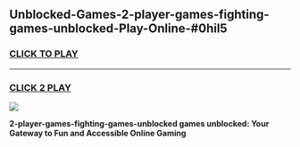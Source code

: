
## Unblocked-Games-2-player-games-fighting-games-unblocked-Play-Online-#0hil5
<h3>
<a href="https://premium.freeplayer.one?title=2-player-games-fighting-games-unblocked&ref=27F">CLICK TO PLAY</a></h3>
<hr>

<h3>
<a href="https://premium.freeplayer.one?title=2-player-games-fighting-games-unblocked&ref=27F">CLICK 2 PLAY</a>
  
</h3>

<a href="https://premium.freeplayer.one?title=2-player-games-fighting-games-unblocked&ref=27F"><img src="https://clearcache.store/games.png"></a>


**2-player-games-fighting-games-unblocked games unblocked: Your Gateway to Fun and Accessible Online Gaming**
